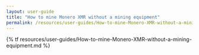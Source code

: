 ```yaml
---
layout: user-guide
title: "How to mine Monero XMR without a mining equipment"
permalink: /resources/user-guides/How-to-mine-Monero-XMR-without-a-mining-equipment.html
---
```


{% tf resources/user-guides/How-to-mine-Monero-XMR-without-a-mining-equipment.md %}
